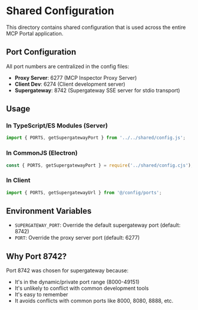 # Shared Configuration

This directory contains shared configuration that is used across the entire MCP Portal application.

## Port Configuration

All port numbers are centralized in the config files:

- **Proxy Server**: 6277 (MCP Inspector Proxy Server)
- **Client Dev**: 6274 (Client development server)
- **Supergateway**: 8742 (Supergateway SSE server for stdio transport)

## Usage

### In TypeScript/ES Modules (Server)
```typescript
import { PORTS, getSupergatewayPort } from '../../shared/config.js';
```

### In CommonJS (Electron)
```javascript
const { PORTS, getSupergatewayPort } = require('../shared/config.cjs');
```

### In Client
```typescript
import { PORTS, getSupergatewayUrl } from '@/config/ports';
```

## Environment Variables

- `SUPERGATEWAY_PORT`: Override the default supergateway port (default: 8742)
- `PORT`: Override the proxy server port (default: 6277)

## Why Port 8742?

Port 8742 was chosen for supergateway because:
- It's in the dynamic/private port range (8000-49151)
- It's unlikely to conflict with common development tools
- It's easy to remember
- It avoids conflicts with common ports like 8000, 8080, 8888, etc.